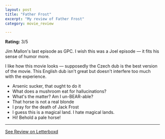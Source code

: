```yaml
---
layout: post
title: "Father Frost"
excerpt: "My review of Father Frost"
category: movie_review

---
```


**Rating:** 3/5

Jim Mallon's last episode as GPC. I wish this was a Joel episode — it fits his sense of humor more.

I like how this movie looks — supposedly the Czech dub is the best version of the movie. This English dub isn't great but doesn't interfere too much with the experience.

* Arsenic sucker, that ought to do it
* What does a mushroom eat for hallucinations?
* What's the matter? Am I un-BEAR-able?
* That horse is not a real blonde
* I pray for the death of Jack Frost
* I guess this is a magical land. I hate magical lands.
* Hi! Behold a pale horse!

<hr>

[See Review on Letterboxd](https://boxd.it/5R53Tv)
